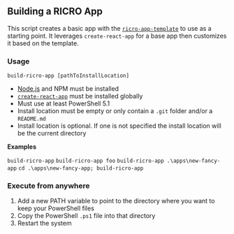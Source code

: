 ## Building a RICRO App
This script creates a basic app with the [`ricro-app-template`](https://github.com/dlennox24/ricro-app-template) to use as a starting point. It leverages `create-react-app` for a base app then customizes it based on the template.
### Usage
`build-ricro-app [pathToInstallLocation]`
- [Node.js](https://nodejs.org) and NPM must be installed
- [`create-react-app`](https://github.com/facebookincubator/create-react-app) must be installed globally
- Must use at least PowerShell 5.1
- Install location must be empty or only contain a `.git` folder and/or a `README.md`
- Install location is optional. If one is not specified the install location will be the current directory

**Examples**

`build-ricro-app`
`build-ricro-app foo`
`build-ricro-app .\apps\new-fancy-app`
`cd .\apps\new-fancy-app; build-ricro-app`

### Execute from anywhere
1. Add a new PATH variable to point to the directory where you want to keep your PowerShell files
1. Copy the PowerShell `.ps1` file into that directory
1. Restart the system
